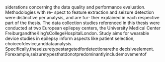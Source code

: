 siderations concerning the data quality and performance evaluation. Methodologies with re-
spect to feature extraction and seizure detection were distinctive per analysis, and are fur-
ther explained in each respective part of the thesis. The data collection studies referenced in
this thesis were conducted at two European epilepsy centers, the University Medical Center
FreiburgandtheKing’sCollegeHospitalLondon.
Study aims for wearable device studies in epilepsy inform aspects like patient selection,
choiceofdevice,anddataanalysis. Specifically,theseizuretypestargetedfordetectionarethe
decisiveelement. Forexample,seizuretypesthatdonotpredominantlyincludemovementof